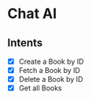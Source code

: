 # Chat AI

## Intents

- [x] Create a Book by ID
- [x] Fetch a Book by ID
- [x] Delete a Book by ID
- [x] Get all Books
